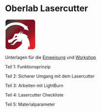 # Oberlab Lasercutter
![lb](https://github.com/frankyhub/png/blob/master/lightburn.png)

Unterlagen für die [Einweisung](https://github.com/frankyhub/Lasercutter-Nutzung/blob/master/Nutzungsberechtigung%20Lasercutter%20V1_8.pdf) und [Workshop](https://github.com/frankyhub/Lasercutter-Nutzung/blob/master/Lasercutter%20%20Workshop%20%20Teil%20I%20V1_8.pdf)

Teil 1: Funktionsprinzip

Teil 2: Sicherer Umgang mit dem Lasercutter

Teil 3: Arbeiten mit LightBurn

Teil 4: Lasercutter Checkliste

Teil 5: Materialparameter


